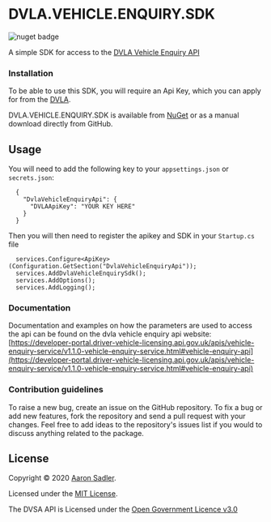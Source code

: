 # DVLA.VEHICLE.ENQUIRY.SDK
![nuget badge](https://img.shields.io/nuget/v/AjsWebDesign.DVSA.MOT.SDK)

A simple SDK for access to the [DVLA Vehicle Enquiry API](https://developer-portal.driver-vehicle-licensing.api.gov.uk/availableapis.html)

### Installation

To be able to use this SDK, you will require an Api Key, which you can apply for from the [DVLA](https://developer-portal.driver-vehicle-licensing.api.gov.uk/apis/vehicle-enquiry-service/Register-For-VES-API.html).

DVLA.VEHICLE.ENQUIRY.SDK is available from [NuGet](https://www.nuget.org/packages/AjsWebDesign.DVLA.VEHICLE.ENQUIRY.SDK) or as a manual download directly from GitHub.

## Usage

You will need to add the following key to your `appsettings.json` or `secrets.json`:

      {
        "DvlaVehicleEnquiryApi": {
          "DVLAApiKey": "YOUR KEY HERE"
        }
      }
     
Then you will then need to register the apikey and SDK in your `Startup.cs` file

      services.Configure<ApiKey>(Configuration.GetSection("DvlaVehicleEnquiryApi"));
      services.AddDvlaVehicleEnquirySdk();
      services.AddOptions();
      services.AddLogging();


### Documentation

Documentation and examples on how the parameters are used to access the api can be found on the dvla vehicle enquiry api website:
[https://developer-portal.driver-vehicle-licensing.api.gov.uk/apis/vehicle-enquiry-service/v1.1.0-vehicle-enquiry-service.html#vehicle-enquiry-api](https://developer-portal.driver-vehicle-licensing.api.gov.uk/apis/vehicle-enquiry-service/v1.1.0-vehicle-enquiry-service.html#vehicle-enquiry-api)

### Contribution guidelines

To raise a new bug, create an issue on the GitHub repository. To fix a bug or add new features, fork the repository and send a pull request with your changes. Feel free to add ideas to the repository's issues list if you would to discuss anything related to the package.

## License

Copyright &copy; 2020 [Aaron Sadler](https://aaronsadler.uk/).

Licensed under the [MIT License](https://opensource.org/licenses/MIT).

The DVSA API is Licensed under the [Open Government Licence v3.0](https://www.nationalarchives.gov.uk/doc/open-government-licence/version/3/)
